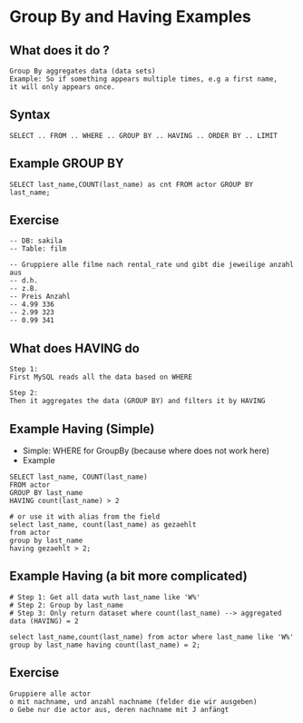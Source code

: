 # Group By and Having Examples 

## What does it do ?

```
Group By aggregates data (data sets) 
Example: So if something appears multiple times, e.g a first name, 
it will only appears once. 

```

## Syntax 

```
SELECT .. FROM .. WHERE .. GROUP BY .. HAVING .. ORDER BY .. LIMIT
```

## Example GROUP BY 

```
SELECT last_name,COUNT(last_name) as cnt FROM actor GROUP BY last_name;
```

## Exercise 

```
-- DB: sakila
-- Table: film  

-- Gruppiere alle filme nach rental_rate und gibt die jeweilige anzahl aus 
-- d.h. 
-- z.B. 
-- Preis Anzahl
-- 4.99	336
-- 2.99	323
-- 0.99	341

```


## What does HAVING do 

```
Step 1: 
First MySQL reads all the data based on WHERE 

Step 2: 
Then it aggregates the data (GROUP BY) and filters it by HAVING 
```

## Example Having (Simple) 


  * Simple: WHERE for GroupBy (because where does not work here)
  * Example 

```
SELECT last_name, COUNT(last_name) 
FROM actor
GROUP BY last_name
HAVING count(last_name) > 2

# or use it with alias from the field
select last_name, count(last_name) as gezaehlt
from actor
group by last_name
having gezaehlt > 2;

```

## Example Having (a bit more complicated) 

```
# Step 1: Get all data wuth last_name like 'W%'
# Step 2: Group by last_name 
# Step 3: Only return dataset where count(last_name) --> aggregated data (HAVING) = 2 

select last_name,count(last_name) from actor where last_name like 'W%' group by last_name having count(last_name) = 2;
```


## Exercise 

```
Gruppiere alle actor 
o mit nachname, und anzahl nachname (felder die wir ausgeben) 
o Gebe nur die actor aus, deren nachname mit J anfängt


```
